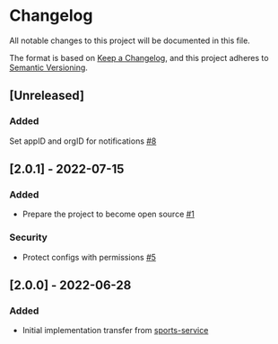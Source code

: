 # Changelog
All notable changes to this project will be documented in this file.

The format is based on [Keep a Changelog](https://keepachangelog.com/en/1.0.0/),
and this project adheres to [Semantic Versioning](https://semver.org/spec/v2.0.0.html).

## [Unreleased]
### Added
Set appID and orgID for notifications [#8](https://github.com/rokwire/sports-building-block/issues/8)

## [2.0.1] - 2022-07-15
### Added
- Prepare the project to become open source [#1](https://github.com/rokwire/sports-building-block/issues/1)

### Security
- Protect configs with permissions [#5](https://github.com/rokwire/sports-building-block/issues/5)

## [2.0.0] - 2022-06-28
### Added
- Initial implementation transfer from [sports-service](https://github.com/rokwire/sports-service/tree/feature/issue-21)